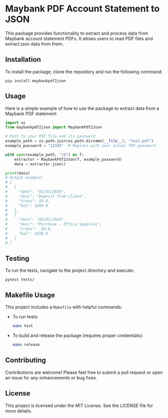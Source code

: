# Maybank PDF Account Statement to JSON

This package provides functionality to extract and process data from Maybank account statement PDFs. It allows users to read PDF files and extract json data from them.

## Installation

To install the package, clone the repository and run the following command:

```
pip install maybankpdf2json
```

## Usage

Here is a simple example of how to use the package to extract data from a Maybank PDF statement:

```python
import os
from maybankpdf2json import MaybankPdf2Json

# Path to your PDF file and its password
example_path = os.path.join(os.path.dirname(__file__), "test.pdf")
example_password = "12345"  # Replace with your actual PDF password

with open(example_path, "rb") as f:
    extractor = MaybankPdf2Json(f, example_password)
    data = extractor.json()

print(data)
# Output example:
# [
#   {
#     "date": "01/01/2024",
#     "desc": "Deposit from client",
#     "trans": 50.0,
#     "bal": 1050.0
#   },
#   {
#     "date": "02/01/2024",
#     "desc": "Purchase - Office Supplies",
#     "trans": -20.0,
#     "bal": 1030.0
#   }
# ]
```

## Testing

To run the tests, navigate to the project directory and execute:

```
pytest tests/
```

## Makefile Usage

This project includes a `Makefile` with helpful commands:

- To run tests:
  ```sh
  make test
  ```
- To build and release the package (requires proper credentials):
  ```sh
  make release
  ```

## Contributing

Contributions are welcome! Please feel free to submit a pull request or open an issue for any enhancements or bug fixes.

## License

This project is licensed under the MIT License. See the LICENSE file for more details.

